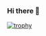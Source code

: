 ### Hi there 👋
[![trophy](https://github-profile-trophy.vercel.app/?saents=ryo-ma&theme=onedark)](https://github.com/ryo-ma/github-profile-trophy)

<!--
**saents/saents** is a ✨ _special_ ✨ repository because its `README.md` (this file) appears on your GitHub profile.

Here are some ideas to get you started:

- 🔭 I’m currently working on ...
- 🌱 I’m currently learning ...
- 👯 I’m looking to collaborate on ...
- 🤔 I’m looking for help with ...
- 💬 Ask me about ...
- 📫 How to reach me: ...
- 😄 Pronouns: ...
- ⚡ Fun fact: ...
-->
